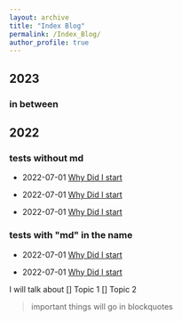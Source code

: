 ```yaml
---
layout: archive
title: "Index Blog"
permalink: /Index_Blog/
author_profile: true
---
```


## 2023
###  in between
## 2022

### tests without md
- 2022-07-01 [Why Did I start](/_posts/2022-07-01)

- 2022-07-01 [Why Did I start](/simoneatt11/_posts/2022-07-01)
<!-- Second test using simoneatt11/_posts ...) -->

- 2022-07-01 [Why Did I start](/simoneatt11.github.io/_posts/2022-07-01)
<!-- Third test using simoneatt11.github.io/_posts ...) -->

### tests with "md" in the name 
- 2022-07-01 [Why Did I start](/simoneatt11/_posts/2022-07-01.md)
<!-- Fourth test using simoneatt11/_posts ...) -->

- 2022-07-01 [Why Did I start](/simoneatt11.github.io/_posts/2022-07-01.md)
<!-- Fifth test using simoneatt11.github.io/_posts ...) -->


I will talk about 
[] Topic 1 
[] Topic 2 

> important things will go in blockquotes


